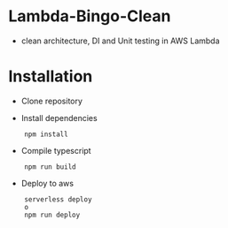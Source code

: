 # Lambda-Bingo-Clean

- clean architecture, DI and Unit testing in AWS Lambda

# Installation

 - Clone repository

 - Install dependencies

```
    npm install
```

- Compile typescript

```
    npm run build
```

- Deploy to aws

```
    serverless deploy
    o
    npm run deploy
```

